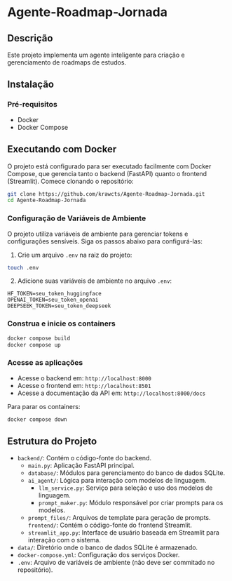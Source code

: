 # Agente-Roadmap-Jornada

## Descrição
Este projeto implementa um agente inteligente para criação e gerenciamento de roadmaps de estudos.

## Instalação

### Pré-requisitos
- Docker
- Docker Compose

## Executando com Docker

O projeto está configurado para ser executado facilmente com Docker Compose, que gerencia tanto o backend (FastAPI) quanto o frontend (Streamlit). Comece clonando o repositório:

```bash
git clone https://github.com/krawcts/Agente-Roadmap-Jornada.git
cd Agente-Roadmap-Jornada
```

### Configuração de Variáveis de Ambiente

O projeto utiliza variáveis de ambiente para gerenciar tokens e configurações sensíveis. Siga os passos abaixo para configurá-las:

1. Crie um arquivo `.env` na raiz do projeto:
```bash
touch .env
```

2. Adicione suas variáveis de ambiente no arquivo `.env`:
```
HF_TOKEN=seu_token_huggingface
OPENAI_TOKEN=seu_token_openai
DEEPSEEK_TOKEN=seu_token_deepseek
```

### Construa e inicie os containers

```bash
docker compose build
docker compose up
```

### Acesse as aplicações

- Acesse o backend em: `http://localhost:8000`
- Acesse o frontend em: `http://localhost:8501`
- Acesse a documentação da API em: `http://localhost:8000/docs`

Para parar os containers:

```bash
docker compose down
```

## Estrutura do Projeto
- `backend/`: Contém o código-fonte do backend.
  - `main.py`: Aplicação FastAPI principal.
  - `database/`: Módulos para gerenciamento do banco de dados SQLite.
  - `ai_agent/`: Lógica para interação com modelos de linguagem.
    - `llm_service.py`: Serviço para seleção e uso dos modelos de linguagem.
    - `prompt_maker.py`: Módulo responsável por criar prompts para os modelos.
  - `prompt_files/`: Arquivos de template para geração de prompts.
`frontend/`: Contém o código-fonte do frontend Streamlit.
  - `streamlit_app.py`: Interface de usuário baseada em Streamlit para interação com o sistema.
- `data/`: Diretório onde o banco de dados SQLite é armazenado.
- `docker-compose.yml`: Configuração dos serviços Docker.
- `.env`: Arquivo de variáveis de ambiente (não deve ser commitado no repositório).